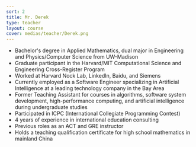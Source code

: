 ```yaml
---
sort: 2
title: Mr. Derek
type: teacher
layout: course
cover: medias/teacher/Derek.png
---
```


- Bachelor's degree in Applied Mathematics, dual major in Engineering and Physics/Computer Science from UW-Madison
- Graduate participant in the Harvard/MIT Computational Science and Engineering Cross-Register Program
- Worked at Harvard Nock Lab, LinkedIn, Baidu, and Siemens
- Currently employed as a Software Engineer specializing in Artificial Intelligence at a leading technology company in the Bay Area
- Former Teaching Assistant for courses in algorithms, software system development, high-performance computing, and artificial intelligence during undergraduate studies
- Participated in ICPC (International Collegiate Programming Contest)
- 4 years of experience in international education consulting
- Previous roles as an ACT and GRE instructor
- Holds a teaching qualification certificate for high school mathematics in mainland China
